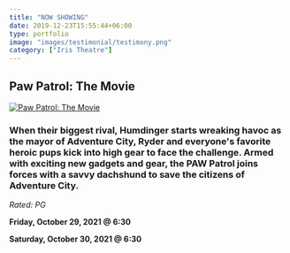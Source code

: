 ```yaml
---
title: "NOW SHOWING"
date: 2019-12-23T15:55:44+06:00
type: portfolio
image: "images/testimonial/testimony.png"
category: ["Iris Theatre"]
---
```


## Paw Patrol: The Movie 

[![Paw Patrol: The Movie](https://img.youtube.com/vi/LRMTr2VZcr8s/0.jpg)](https://www.youtube.com/watch?v=LRMTr2VZcr8)

### When their biggest rival, Humdinger starts wreaking havoc as the mayor of Adventure City, Ryder and everyone's favorite heroic pups kick into high gear to face the challenge. Armed with exciting new gadgets and gear, the PAW Patrol joins forces with a savvy dachshund to save the citizens of Adventure City.

_Rated: PG_

**Friday, October 29, 2021 @ 6:30**

**Saturday, October 30, 2021 @ 6:30**
